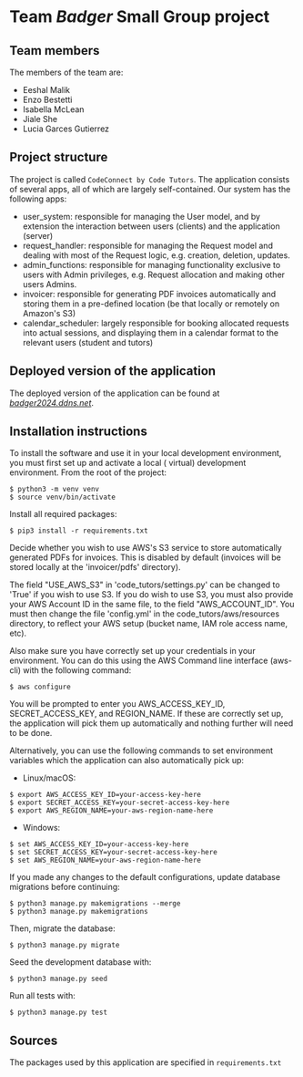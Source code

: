 # Team *Badger* Small Group project

## Team members

The members of the team are:

- Eeshal Malik
- Enzo Bestetti
- Isabella McLean
- Jiale She
- Lucia Garces Gutierrez

## Project structure

The project is called `CodeConnect by Code Tutors`. The application consists of several apps, all of which are largely
self-contained. Our system has the following apps:

- user_system: responsible for managing the User model, and by extension the interaction between users (clients) and the
  application (server)
- request_handler: responsible for managing the Request model and dealing with most of the Request logic, e.g. creation,
  deletion, updates.
- admin_functions: responsible for managing functionality exclusive to users with Admin privileges, e.g. Request
  allocation and making other users Admins.
- invoicer: responsible for generating PDF invoices automatically and storing them in a pre-defined location (be that
  locally or remotely on Amazon's S3)
- calendar_scheduler: largely responsible for booking allocated requests into actual sessions, and displaying them in a
  calendar format to the relevant users (student and tutors)

## Deployed version of the application

The deployed version of the application can be found at [*badger2024.ddns.net*](http://badger2024.ddns.net).

## Installation instructions

To install the software and use it in your local development environment, you must first set up and activate a local (
virtual) development environment. From the root of the project:

```
$ python3 -m venv venv
$ source venv/bin/activate
```

Install all required packages:

```
$ pip3 install -r requirements.txt
```

Decide whether you wish to use AWS's S3 service to store automatically generated PDFs for invoices.
This is disabled by default (invoices will be stored locally at the 'invoicer/pdfs' directory).

The field "USE_AWS_S3" in 'code_tutors/settings.py' can be changed to 'True' if you wish to use S3.
If you do wish to use S3, you must also provide your AWS Account ID in the same file, to the field "AWS_ACCOUNT_ID".
You must then change the file 'config.yml' in the code_tutors/aws/resources directory, to reflect your AWS
setup (bucket name, IAM role access name, etc).

Also make sure you have correctly set up your credentials in your environment. You can do this using the AWS Command
line interface (aws-cli)
with the following command:

```
$ aws configure
```

You will be prompted to enter you AWS_ACCESS_KEY_ID, SECRET_ACCESS_KEY, and REGION_NAME. If these are correctly set up,
the application will pick them up automatically and nothing further will need to be done.

Alternatively, you can use the following commands to set environment variables which the application can also
automatically pick up:

* Linux/macOS:

```
$ export AWS_ACCESS_KEY_ID=your-access-key-here
$ export SECRET_ACCESS_KEY=your-secret-access-key-here
$ export AWS_REGION_NAME=your-aws-region-name-here
```

* Windows:

```
$ set AWS_ACCESS_KEY_ID=your-access-key-here
$ set SECRET_ACCESS_KEY=your-secret-access-key-here
$ set AWS_REGION_NAME=your-aws-region-name-here 
```

If you made any changes to the default configurations, update database migrations before continuing:

```
$ python3 manage.py makemigrations --merge
$ python3 manage.py makemigrations
```

Then, migrate the database:

```
$ python3 manage.py migrate
```

Seed the development database with:

```
$ python3 manage.py seed
```

Run all tests with:

```
$ python3 manage.py test
```

## Sources

The packages used by this application are specified in `requirements.txt`
